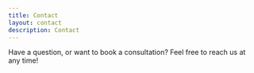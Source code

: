 ```yaml
---
title: Contact
layout: contact
description: Contact
---
```


Have a question, or want to book a consultation? Feel free to reach us at any time!